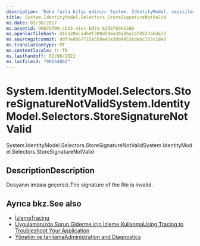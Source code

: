 ```yaml
---
description: 'Daha fazla bilgi edinin: System. IdentityModel. seçiciler. Storetifturenotvalid'
title: System.IdentityModel.Selectors.StoreSignatureNotValid
ms.date: 03/30/2017
ms.assetid: 9087bf09-cb15-41ec-bd7a-6338789953d0
ms.openlocfilehash: d1ba20ecadbdf380d50ee28a2ba1af4527a6da73
ms.sourcegitcommit: ddf7edb67715a5b9a45e3dd44536dabc153c1de0
ms.translationtype: MT
ms.contentlocale: tr-TR
ms.lasthandoff: 02/06/2021
ms.locfileid: "99654882"
---
```

# <a name="systemidentitymodelselectorsstoresignaturenotvalid"></a><span data-ttu-id="2ca4f-103">System.IdentityModel.Selectors.StoreSignatureNotValid</span><span class="sxs-lookup"><span data-stu-id="2ca4f-103">System.IdentityModel.Selectors.StoreSignatureNotValid</span></span>

<span data-ttu-id="2ca4f-104">System.IdentityModel.Selectors.StoreSignatureNotValid</span><span class="sxs-lookup"><span data-stu-id="2ca4f-104">System.IdentityModel.Selectors.StoreSignatureNotValid</span></span>  
  
## <a name="description"></a><span data-ttu-id="2ca4f-105">Description</span><span class="sxs-lookup"><span data-stu-id="2ca4f-105">Description</span></span>  

 <span data-ttu-id="2ca4f-106">Dosyanın imzası geçersiz.</span><span class="sxs-lookup"><span data-stu-id="2ca4f-106">The signature of the file is invalid.</span></span>  
  
## <a name="see-also"></a><span data-ttu-id="2ca4f-107">Ayrıca bkz.</span><span class="sxs-lookup"><span data-stu-id="2ca4f-107">See also</span></span>

- [<span data-ttu-id="2ca4f-108">İzleme</span><span class="sxs-lookup"><span data-stu-id="2ca4f-108">Tracing</span></span>](index.md)
- [<span data-ttu-id="2ca4f-109">Uygulamanızda Sorun Giderme için İzleme Kullanma</span><span class="sxs-lookup"><span data-stu-id="2ca4f-109">Using Tracing to Troubleshoot Your Application</span></span>](using-tracing-to-troubleshoot-your-application.md)
- [<span data-ttu-id="2ca4f-110">Yönetim ve tanılama</span><span class="sxs-lookup"><span data-stu-id="2ca4f-110">Administration and Diagnostics</span></span>](../index.md)
